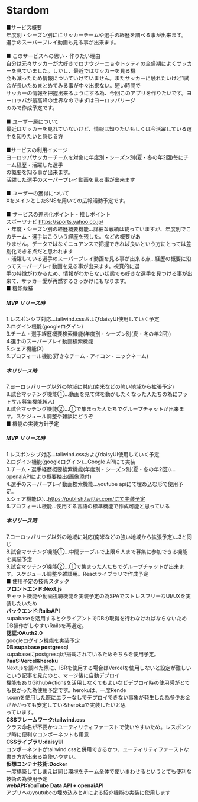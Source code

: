 # Stardom<br>
■サービス概要<br>
年度別・シーズン別ににサッカーチームや選手の経歴を調べる事が出来ます。<br>
選手のスーパープレイ動画も見る事が出来ます。<br>
<br>
■ このサービスへの思い・作りたい理由<br>
自分は元々サッカーが大好きでロナウジーニョやトッティの全盛期によくサッカーを見ていました。しかし、最近ではサッカーを見る機<br>
会も減ったため情報についていけていません。またサッカーに触れたいけど1試合が長いためまとめてみる事が中々出来ない。短い時間で<br>
サッカーの情報を把握出来るようにする為、今回このアプリを作りたいです。ヨーロッパが最高峰の世界なのでまずはヨーロッパリーグ<br>
のみで作成予定です。<br>
<br>
■ ユーザー層について<br>
最近はサッカーを見れていないけど、情報は知りたいもしくは今活躍している選手を知りたいと感じる方<br>
<br>
■サービスの利用イメージ<br>
ヨーロッパサッカーチームを対象に年度別・シーズン別(夏・冬の年2回)毎にチーム経歴・活躍した選手<br>
の概要を知る事が出来ます。<br>
活躍した選手のスーパープレイ動画を見る事が出来ます<br>
<br>
■ ユーザーの獲得について<br>
XをメインとしたSNSを用いての広報活動予定です。<br>
<br>
■ サービスの差別化ポイント・推しポイント<br>
スポーツナビ
https://sports.yahoo.co.jp/<br>
・年度・シーズン別の経歴概要機能…詳細な戦績は載っていますが、年度別でこのチーム・選手はこういう経歴を残した。などの概要があ<br>
りません。データではなくニュアンスで把握できれば良いという方にとっては差別化できる点だと思われます<br>
・活躍している選手のスーパープレイ動画を見る事が出来る点…経歴の概要に沿ってスーパープレイ動画を見る事が出来ます。視覚的に選<br>
手の特徴がわかるため、情報がわからない状態でも好きな選手を見つける事が出来て、サッカー愛が再燃するきっかけにもなります。
<br>
■ 機能候補<br>
##### MVP リリース時<br>
1.レスポンシブ対応…tailwind.cssおよびdaisyUI使用していく予定<br>
2.ログイン機能(googleログイン)<br>
3.チーム・選手経歴概要検索機能(年度別・シーズン別(夏・冬の年2回))<br>
4.選手のスーパープレイ動画検索機能<br>
5.シェア機能(X)<br>
6.プロフィール機能(好きなチーム・アイコン・ニックネーム)<br>
##### 本リリース時<br>
7.ヨーロッパリーグ以外の地域に対応(南米などの強い地域から拡張予定)<br>
8.試合マッチング機能①…動画を見て体を動かしたくなった人たちの為にフットサル募集機能(6人)<br>
9.試合マッチング機能②…①で集まった人たちでグループチャットが出来ます。スケジュール調整や雑談にどうぞ<br>
■ 機能の実装方針予定<br>
##### MVP リリース時<br>
1.レスポンシブ対応…tailwind.cssおよびdaisyUI使用していく予定<br>
2.ログイン機能(googleログイン)…Google APIにて実装<br>
3.チーム・選手経歴概要検索機能(年度別・シーズン別(夏・冬の年2回))…openaiAPIにより概要抽出(画像添付)<br>
4.選手のスーパープレイ動画検索機能…youtube apiにて埋め込む形で使用予定。<br>
5.シェア機能(X)…https://publish.twitter.com/にて実装予定<br>
6.プロフィール機能…使用する言語の標準機能で作成可能と思っている<br>
##### 本リリース時<br>
7.ヨーロッパリーグ以外の地域に対応(南米などの強い地域から拡張予定)…3と同じ<br>
8.試合マッチング機能①…中間テーブルで上限６人まで募集に参加できる機能を実装予定<br>
9.試合マッチング機能②…①で集まった人たちでグループチャットが出来ます。スケジュール調整や雑談用。Reactライブラリで作成予定<br>
■ 使用予定の技術スタック<br>
**フロントエンド:Next.js**<br>
チャット機能や動画視聴機能を実装予定の為SPAでストレスフリーなUI/UXを実装したいため<br>
**バックエンド:RailsAPI**<br>
supabaseを活用するとクライアントでDBの取得を行わなければならないためDB操作がしやすいRailsを再選定。<br>
**認証:OAuth2.0**<br>
googleログイン機能を実装予定<br>
**DB:supabase postgresql**<br>
supabaseにpostgresqlが搭載されているためそちらを使用予定。<br>
**PaaS:Vercel&heroku**<br>
Next.jsを調べた際に、ISRを使用する場合はVercelを使用しないと設定が難しいという記事を見たのと、マージ後に自動デプロイ<br>
機能もありGithubActionsを活用しなくてもよいなどデプロイ時の使用感がとても良かった為使用予定です。herokuは、一度Rende<br>
r.comを使用した際にエラーなしでデプロイできない事象が発生した為多少お金がかかっても安定しているherokuで実装したいと思<br>
っています。<br>
**CSSフレームワーク:tailwind.css**<br>
クラス命名が不要かつユーティリティファーストで使いやすいため。レスポンシブ時に便利なコンポーネントも用意<br>
**CSSライブラリ:daisyUI**<br>
コンポーネントがtailwind.cssと併用できるかつ、ユーティリティファーストな書き方が出来る為使いやすい。<br>
**仮想コンテナ技術:Docker**<br>
一度構築してしまえば同じ環境をチーム全体で使いまわせるというとても便利な技術の為使用予定<br>
**webAPI:YouTube Data API + openaiAPI**<br>
アプリへのyoutubeの埋め込みとAIによる紹介機能の実装に使用します<br>
